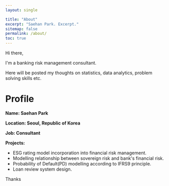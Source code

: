 ```yaml
---
layout: single

title: "About"
excerpt: "Saehan Park. Excerpt."
sitemap: false
permalink: /about/
toc: true
---
```


Hi there,

I'm a banking risk management consultant.

Here will be posted my thoughts on statistics, data analytics, problem solving skills etc.

# Profile

**Name: Saehan Park**

**Location:  Seoul, Republic of Korea**

**Job: Consultant**

**Projects:**

- ESG rating model incorporation into financial risk management.
- Modelling relationship between sovereign risk and bank's financial risk.
- Probability of Default(PD) modelling according to IFRS9 principle.
- Loan review system design.



Thanks
